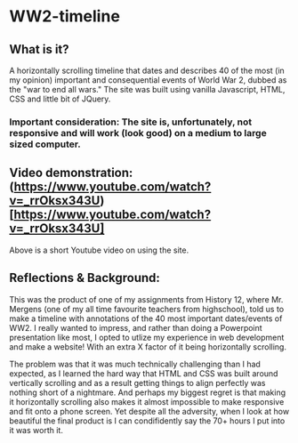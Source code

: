 # WW2-timeline

## What is it?
A horizontally scrolling timeline that dates and describes 40 of the most (in my opinion) important and consequential events of World War 2, dubbed as the "war to end all wars." The site was built using vanilla Javascript, HTML, CSS and  little bit of JQuery. 

### Important consideration: The site is, unfortunately, not responsive and will work (look good) on a medium to large sized computer. 

## Video demonstration: (https://www.youtube.com/watch?v=_rrOksx343U)[https://www.youtube.com/watch?v=_rrOksx343U]
Above is a short Youtube video on using the site.

## Reflections & Background:
This was the product of one of my assignments from History 12, where Mr. Mergens (one of my all time favourite teachers from highschool), told us to make a timeline with annotations of the 40 most important dates/events of WW2. I really wanted to impress, and rather than doing a Powerpoint presentation like most, I opted to utlize my experience in web development and make a website! With an extra X factor of it being horizontally scrolling.

The problem was that it was much technically challenging than I had expected, as I learned the hard way that HTML and CSS was built around vertically scrolling and as a result getting things to align perfectly was nothing short of a nightmare. And perhaps my biggest regret is that making it horizontally scrolling also makes it almost impossible to make responsive and fit onto a phone screen. Yet despite all the adversity, when I look at how beautiful the final product is I can condifidently say the 70+ hours I put into it was worth it.
